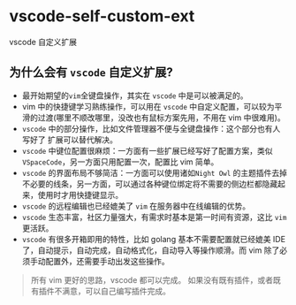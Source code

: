 # vscode-self-custom-ext
vscode 自定义扩展


## 为什么会有 `vscode` 自定义扩展?
- 最开始期望的`vim`全键盘操作，其实在 `vscode` 中是可以被满足的。
- vim 中的快捷键学习熟练操作，可以用在 `vscode` 中自定义配置，可以较为平滑的过渡(哪里不顺改哪里，没改也有鼠标方案先用，不用在 vim 中很难用)。
- `vscode` 中的部分操作，比如文件管理器不便与全键盘操作：这个部分也有人写好了 扩展可以替代解决。
- `vscode` 中键位配置很麻烦：一方面有一些扩展已经写好了配置方案，类似 `VSpaceCode`，另一方面只用配置一次，配置比 vim 简单。
- `vscode` 的界面布局不够简洁：一方面可以使用诸如`Night Owl` 的主题插件去掉不必要的线条，另一方面，可以通过各种键位绑定将不需要的侧边栏都隐藏起来，使用时才用快捷键显示。
- `vscode` 的远程编辑也已经媲美了 `vim` 在服务器中在线编辑的优势。
- `vscode` 生态丰富，社区力量强大，有需求时基本是第一时间有资源，这比 `vim` 更活跃。
- `vscode` 有很多开箱即用的特性，比如 golang 基本不需要配置就已经媲美 IDE 了，自动提示，自动完成，自动格式化，自动导入等操作顺滑。而 vim 除了必须手动配置外，还需要手动出发这些操作。

> 所有 vim 更好的思路，vscode 都可以完成。
> 如果没有既有插件，或者既有插件不满意，可以自己编写插件完成。

